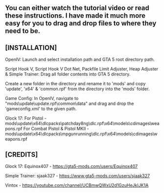 You can either watch the tutorial video or read these instructions. I have made it much more easy for you to drag and drop files to where they need to be.
----------------------------------------------------------------------------------------------------------------------------------------------------------------------------------------------------


[INSTALLATION]
---------------------
OpenIV:
Launch and select installation path and GTA 5 root directory path.

Script Hook V, Script Hook V Dot Net, Packfile Limit Adjuster, Heap Adjuster & Simple Trainer:
Drag all folder contents into GTA 5 directory.

Create a new folder in the directory and rename it to 'mods' and copy 'update', 'x64' & 'common.rpf' from the directory  into the 'mods' folder.

Game Config:
In OpenIV, navigate to "mods\update\update.rpf\common\data" and drag and drop the 'gameconfig.xml' to the given path.

Glock 17:
For Pistol - mods\update\x64\dlcpacks\patchday8ng\dlc.rpf\x64\models\cdimages\weapons.rpf
For Combat Pistol & Pistol MKII - mods\update\x64\dlcpacks\mpgunrunning\dlc.rpf\x64\models\cdimages\weapons.rpf


[CREDITS]
--------------
Glock 17: Equinox407 - https://gta5-mods.com/users/Equinox407

Simple Trainer: sjaak327 - https://www.gta5-mods.com/users/sjaak327

Vintox - https://youtube.com/channel/UCBmwQWxU2d1GzuHeJkIJK1A
